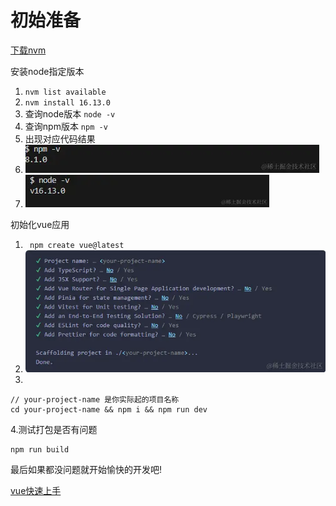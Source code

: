 # 初始准备

[下载nvm](https://github.com/coreybutler/nvm-windows/releases)

安装node指定版本

1. `nvm list available`
2. `nvm install 16.13.0`
3. 查询node版本 `node -v `
4. 查询npm版本 `npm -v`
5. 出现对应代码结果
6. ![image.png](../../src/assets/blog/2.png)
7. ![image.png](../../src/assets/blog/3.png)

初始化vue应用

1. ` npm create vue@latest`
2. ![image.png](../../src/assets/blog/1.png)
3.

```
// your-project-name 是你实际起的项目名称
cd your-project-name && npm i && npm run dev
```

4.测试打包是否有问题

```
npm run build
```

最后如果都没问题就开始愉快的开发吧!

[vue快速上手](https://cn.vuejs.org/guide/quick-start.html)
